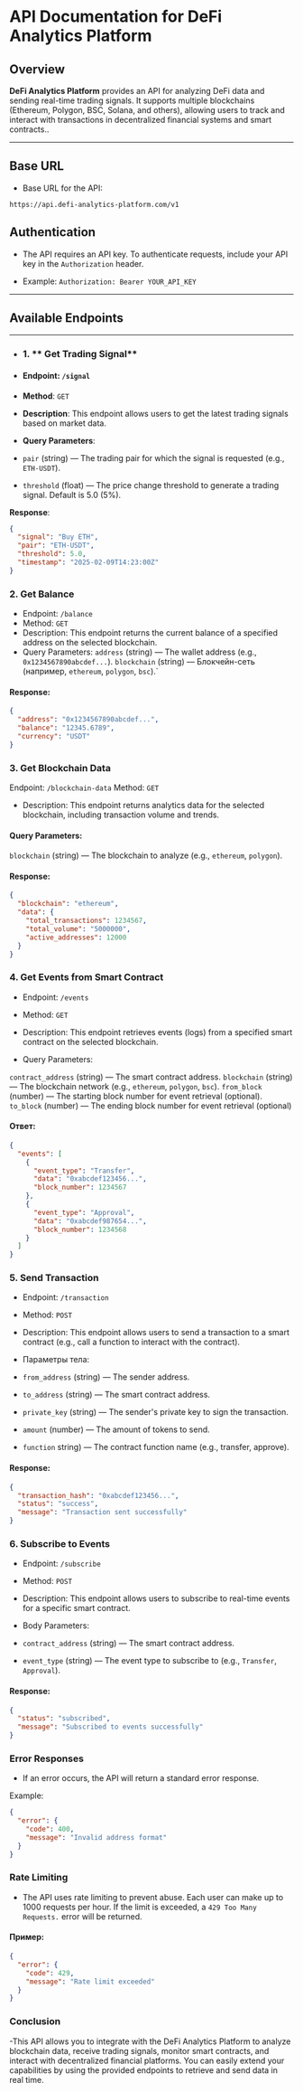 # API Documentation for DeFi Analytics Platform

## Overview

**DeFi Analytics Platform** provides an API for analyzing DeFi data and sending real-time trading signals. It supports multiple blockchains (Ethereum, Polygon, BSC, Solana, and others), allowing users to track and interact with transactions in decentralized financial systems and smart contracts..

---

## **Base URL**

- Base URL for the API:

```https://api.defi-analytics-platform.com/v1```

## **Authentication**

- The API requires an API key. To authenticate requests, include your API key in the `Authorization` header.

- Example: `Authorization: Bearer YOUR_API_KEY`


---

## Available Endpoints

---

- ### 1. ** Get Trading Signal**

- #### Endpoint: `/signal`

- **Method**: `GET`

- **Description**: This endpoint allows users to get the latest trading signals based on market data.

- **Query Parameters**:
- `pair` (string) — The trading pair for which the signal is requested (e.g., `ETH-USDT`).
- `threshold` (float) — The price change threshold to generate a trading signal. Default is 5.0 (5%).

**Response**:
```json
{
  "signal": "Buy ETH",
  "pair": "ETH-USDT",
  "threshold": 5.0,
  "timestamp": "2025-02-09T14:23:00Z"
}
```

### 2. Get Balance

- Endpoint: `/balance`
- Method: `GET`
- Description: This endpoint returns the current balance of a specified address on the selected blockchain.
- Query Parameters:
`address` (string) — The wallet address (e.g., `0x1234567890abcdef...`).
`blockchain` (string) — Блокчейн-сеть (например, `ethereum`, `polygon`, `bsc`).`

#### Response:
```json
{
  "address": "0x1234567890abcdef...",
  "balance": "12345.6789",
  "currency": "USDT"
}
```
### 3. Get Blockchain Data

Endpoint: `/blockchain-data`
Method: `GET`

- Description: This endpoint returns analytics data for the selected blockchain, including transaction volume and trends.

#### Query Parameters:

`blockchain` (string) — The blockchain to analyze (e.g., `ethereum`, `polygon`).

#### Response:
```json
{
  "blockchain": "ethereum",
  "data": {
    "total_transactions": 1234567,
    "total_volume": "5000000",
    "active_addresses": 12000
  }
}
```
### 4. Get Events from Smart Contract

- Endpoint: `/events`
- Method: `GET`

- Description: This endpoint retrieves events (logs) from a specified smart contract on the selected blockchain.
- Query Parameters:

`contract_address` (string) — The smart contract address.
`blockchain` (string) — The blockchain network (e.g., `ethereum`, `polygon`, `bsc`).
`from_block` (number) — The starting block number for event retrieval (optional).
`to_block` (number) — The ending block number for event retrieval (optional)
#### Ответ:
```json
{
  "events": [
    {
      "event_type": "Transfer",
      "data": "0xabcdef123456...",
      "block_number": 1234567
    },
    {
      "event_type": "Approval",
      "data": "0xabcdef987654...",
      "block_number": 1234568
    }
  ]
}
```
### 5. Send Transaction

- Endpoint: `/transaction`
- Method: `POST`

- Description:  This endpoint allows users to send a transaction to a smart contract (e.g., call a function to interact with the contract).

- Параметры тела:
-  `from_address` (string) — The sender address.
- `to_address` (string) — The smart contract address.
- `private_key` (string) — The sender's private key to sign the transaction.
- `amount` (number) — The amount of tokens to send.
- `function` string) — The contract function name (e.g., transfer, approve).
#### Response:

```json
{
  "transaction_hash": "0xabcdef123456...",
  "status": "success",
  "message": "Transaction sent successfully"
}
```

### 6. Subscribe to Events

- Endpoint: `/subscribe`
- Method: `POST`

- Description: This endpoint allows users to subscribe to real-time events for a specific smart contract.

- Body Parameters:

- `contract_address` (string) — The smart contract address.
- `event_type` (string) — The event type to subscribe to (e.g., `Transfer`, `Approval`).
 #### Response:
```json
{
  "status": "subscribed",
  "message": "Subscribed to events successfully"
}
```
### Error Responses

- If an error occurs, the API will return a standard error response.

Example:
```json
{
  "error": {
    "code": 400,
    "message": "Invalid address format"
  }
}
```

### Rate Limiting
- The API uses rate limiting to prevent abuse. Each user can make up to 1000 requests per hour. If the limit is exceeded, a  `429 Too Many Requests.` error will be returned.

#### Пример:

```json
{
  "error": {
    "code": 429,
    "message": "Rate limit exceeded"
  }
}
```
### Conclusion
-This API allows you to integrate with the DeFi Analytics Platform to analyze blockchain data, receive trading signals, monitor smart contracts, and interact with decentralized financial platforms. You can easily extend your capabilities by using the provided endpoints to retrieve and send data in real time.
